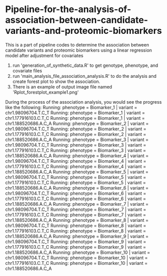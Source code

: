 # Pipeline-for-the-analysis-of-association-between-candidate-variants-and-proteomic-biomarkers
This is a part of pipeline codes to determine the association between candidate variants and proteomic biomarkers using a linear regression model after adjustment for covariates

1. run 'generation_of_synthetic_data.R' to get genotype, phenotype, and covariate files
2. run 'main_analysis_file_association_analysis.R' to do the analysis and create forest plot to show the association.
3. There is an example of output image file named 'Rplot_forestplot_example1.png'

During the process of the association analysis, you would see the progress like the following: 
Running: phenotype = Biomarker_1 | variant = chr1.98096704.T.C_T
Running: phenotype = Biomarker_1 | variant = chr1.177916103.C.T_C
Running: phenotype = Biomarker_1 | variant = chr1.188520686.A.C_A
Running: phenotype = Biomarker_2 | variant = chr1.98096704.T.C_T
Running: phenotype = Biomarker_2 | variant = chr1.177916103.C.T_C
Running: phenotype = Biomarker_2 | variant = chr1.188520686.A.C_A
Running: phenotype = Biomarker_3 | variant = chr1.98096704.T.C_T
Running: phenotype = Biomarker_3 | variant = chr1.177916103.C.T_C
Running: phenotype = Biomarker_3 | variant = chr1.188520686.A.C_A
Running: phenotype = Biomarker_4 | variant = chr1.98096704.T.C_T
Running: phenotype = Biomarker_4 | variant = chr1.177916103.C.T_C
Running: phenotype = Biomarker_4 | variant = chr1.188520686.A.C_A
Running: phenotype = Biomarker_5 | variant = chr1.98096704.T.C_T
Running: phenotype = Biomarker_5 | variant = chr1.177916103.C.T_C
Running: phenotype = Biomarker_5 | variant = chr1.188520686.A.C_A
Running: phenotype = Biomarker_6 | variant = chr1.98096704.T.C_T
Running: phenotype = Biomarker_6 | variant = chr1.177916103.C.T_C
Running: phenotype = Biomarker_6 | variant = chr1.188520686.A.C_A
Running: phenotype = Biomarker_7 | variant = chr1.98096704.T.C_T
Running: phenotype = Biomarker_7 | variant = chr1.177916103.C.T_C
Running: phenotype = Biomarker_7 | variant = chr1.188520686.A.C_A
Running: phenotype = Biomarker_8 | variant = chr1.98096704.T.C_T
Running: phenotype = Biomarker_8 | variant = chr1.177916103.C.T_C
Running: phenotype = Biomarker_8 | variant = chr1.188520686.A.C_A
Running: phenotype = Biomarker_9 | variant = chr1.98096704.T.C_T
Running: phenotype = Biomarker_9 | variant = chr1.177916103.C.T_C
Running: phenotype = Biomarker_9 | variant = chr1.188520686.A.C_A
Running: phenotype = Biomarker_10 | variant = chr1.98096704.T.C_T
Running: phenotype = Biomarker_10 | variant = chr1.177916103.C.T_C
Running: phenotype = Biomarker_10 | variant = chr1.188520686.A.C_A
